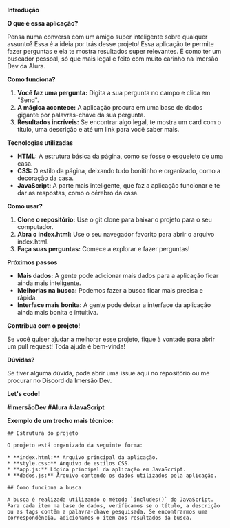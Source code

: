 **Introdução**

**O que é essa aplicação?**

Pensa numa conversa com um amigo super inteligente sobre qualquer assunto? Essa é a ideia por trás desse projeto! Essa aplicação te permite fazer perguntas e ela te mostra resultados super relevantes. É como ter um buscador pessoal, só que mais legal e feito com muito carinho na Imersão Dev da Alura.

**Como funciona?**

1. **Você faz uma pergunta:** Digita a sua pergunta no campo e clica em "Send".
2. **A mágica acontece:** A aplicação procura em uma base de dados gigante por palavras-chave da sua pergunta.
3. **Resultados incríveis:** Se encontrar algo legal, te mostra um card com o título, uma descrição e até um link para você saber mais.

**Tecnologias utilizadas**

* **HTML:** A estrutura básica da página, como se fosse o esqueleto de uma casa.
* **CSS:** O estilo da página, deixando tudo bonitinho e organizado, como a decoração da casa.
* **JavaScript:** A parte mais inteligente, que faz a aplicação funcionar e te dar as respostas, como o cérebro da casa.

**Como usar?**

1. **Clone o repositório:** Use o git clone para baixar o projeto para o seu computador.
2. **Abra o index.html:** Use o seu navegador favorito para abrir o arquivo index.html.
3. **Faça suas perguntas:** Comece a explorar e fazer perguntas!

**Próximos passos**

* **Mais dados:** A gente pode adicionar mais dados para a aplicação ficar ainda mais inteligente.
* **Melhorias na busca:** Podemos fazer a busca ficar mais precisa e rápida.
* **Interface mais bonita:** A gente pode deixar a interface da aplicação ainda mais bonita e intuitiva.

**Contribua com o projeto!**

Se você quiser ajudar a melhorar esse projeto, fique à vontade para abrir um pull request! Toda ajuda é bem-vinda!

**Dúvidas?**

Se tiver alguma dúvida, pode abrir uma issue aqui no repositório ou me procurar no Discord da Imersão Dev.

**Let's code!**

**#ImersãoDev #Alura #JavaScript**

**Exemplo de um trecho mais técnico:**

```
## Estrutura do projeto

O projeto está organizado da seguinte forma:

* **index.html:** Arquivo principal da aplicação.
* **style.css:** Arquivo de estilos CSS.
* **app.js:** Lógica principal da aplicação em JavaScript.
* **dados.js:** Arquivo contendo os dados utilizados pela aplicação.

## Como funciona a busca

A busca é realizada utilizando o método `includes()` do JavaScript. Para cada item na base de dados, verificamos se o título, a descrição ou as tags contêm a palavra-chave pesquisada. Se encontrarmos uma correspondência, adicionamos o item aos resultados da busca.

```
